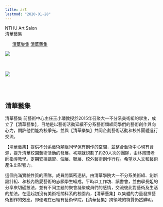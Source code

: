```yaml
---
title: art
lastmod: "2020-01-28"
---
```


<div class="page-title">
    <div class="line"></div>
    <div class="page-title-text">
        <div class="en">NTHU Art Salon</div>
        <div class="ch">清華藝集</div>
    </div>
</div>

<div class="page-collect container-fluid">

<ul class="tab">
    <a href="/about/collect/music/">清華樂集</a>
    <a class="active" href="/about/collect/art/">清華藝集</a>
</ul>

<div class="row">
<div class="col-lg-6" style="padding-right: 60px">

<img class="w-100" src="https://i.imgur.com/DFvlL3Ch.png"/>
<br>
<br>
<br>
<br>
<img class="w-100" src="https://i.imgur.com/RyRXhlPh.png"/>
<br>
<br>
<br>
<br>

</div>
<div class="col-lg-6">

## 清華藝集

清華藝集
前藝術中心主任王小璠教授於2015年召聚大一不分系美術組的學生，成立了【清華藝集】，目地是以藝術活動延續不分系藝術類組同學們的藝術創作與向心力，期許他們能為校爭光。並與【清華樂集】共同企劃藝術活動和校外團體進行交流。

【清華藝集】提供不分系藝術類組同學保有創作的空間，並整合藝術中心現有資源，提升清華校園藝術活動的發展。初期就規劃了約20人次的團隊，由林甫珊老師指導教學。定期安排講習、個展、聯展、校外藝術創作行程。希望以人文和藝術產生出影響力。

這個充滿實驗性質的團隊，成員間緊密連結，由清華學院大一不分系美術組、創新設計組、和校內熱愛藝術的志願學生組成。平時以工作坊、讀書會，並由學長姐的分享來切磋技法，並有不同主題的聚會凝聚成員們的感情，交流彼此對藝術及生活的想法。在這起初沒有美術相關科系的校園內，【清華藝集】以集體的力量發揮藝術創作的效應，即便現在已經有藝術學院，【清華藝集】跨領域的特質仍然鮮明。

</div>

</div>